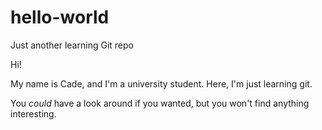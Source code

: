 # hello-world
Just another learning Git repo

Hi! 

My name is Cade, and I'm a university student. Here, I'm just learning git. 

You *could* have a look around if you wanted, but you won't find anything interesting.
